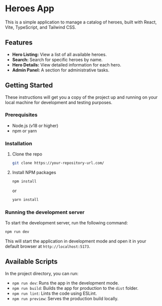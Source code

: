 # Heroes App

This is a simple application to manage a catalog of heroes, built with React, Vite, TypeScript, and Tailwind CSS.

## Features

*   **Hero Listing:** View a list of all available heroes.
*   **Search:** Search for specific heroes by name.
*   **Hero Details:** View detailed information for each hero.
*   **Admin Panel:** A section for administrative tasks.

## Getting Started

These instructions will get you a copy of the project up and running on your local machine for development and testing purposes.

### Prerequisites

*   Node.js (v18 or higher)
*   npm or yarn

### Installation

1.  Clone the repo
    ```sh
    git clone https://your-repository-url.com/
    ```
2.  Install NPM packages
    ```sh
    npm install
    ```
    or
    ```sh
    yarn install
    ```

### Running the development server

To start the development server, run the following command:

```sh
npm run dev
```

This will start the application in development mode and open it in your default browser at `http://localhost:5173`.

## Available Scripts

In the project directory, you can run:

*   `npm run dev`: Runs the app in the development mode.
*   `npm run build`: Builds the app for production to the `dist` folder.
*   `npm run lint`: Lints the code using ESLint.
*   `npm run preview`: Serves the production build locally.